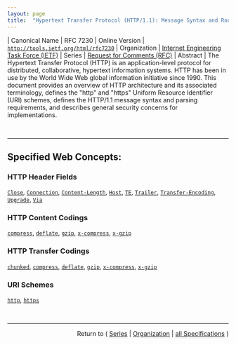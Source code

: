```yaml
---
layout: page
title:  "Hypertext Transfer Protocol (HTTP/1.1): Message Syntax and Routing"
---
```


| Canonical Name | RFC 7230
| Online Version | [`http://tools.ietf.org/html/rfc7230`](http://tools.ietf.org/html/rfc7230)
| Organization | [Internet Engineering Task Force (IETF)](..  "List of specification series by this organization")
| Series | [Request for Comments (RFC)](.  "List of specifications in this series")
| Abstract | The Hypertext Transfer Protocol (HTTP) is an application-level protocol for distributed, collaborative, hypertext information systems. HTTP has been in use by the World Wide Web global information initiative since 1990. This document provides an overview of HTTP architecture and its associated terminology, defines the "http" and "https" Uniform Resource Identifier (URI) schemes, defines the HTTP/1.1 message syntax and parsing requirements, and describes general security concerns for implementations.

<br/>
<hr/>

## Specified Web Concepts:

### HTTP Header Fields

[`Close`](/concepts/http-header/Close "The header field-name &#34;Close&#34; has been registered as &#34;reserved&#34;, since using that name as an HTTP header field might conflict with the &#34;close&#34; connection option of the Connection header field."), [`Connection`](/concepts/http-header/Connection "The &#34;Connection&#34; header field allows the sender to indicate desired control options for the current connection. In order to avoid confusing downstream recipients, a proxy or gateway MUST remove or replace any received connection options before forwarding the message."), [`Content-Length`](/concepts/http-header/Content-Length "When a message does not have a Transfer-Encoding header field, a Content-Length header field can provide the anticipated size, as a decimal number of octets, for a potential payload body. For messages that do include a payload body, the Content-Length field-value provides the framing information necessary for determining where the body (and message) ends. For messages that do not include a payload body, the Content-Length indicates the size of the selected representation (Section 3 of [Part2])."), [`Host`](/concepts/http-header/Host "The &#34;Host&#34; header field in a request provides the host and port information from the target URI, enabling the origin server to distinguish among resources while servicing requests for multiple host names on a single IP address."), [`TE`](/concepts/http-header/TE "The &#34;TE&#34; header field in a request indicates what transfer codings, besides chunked, the client is willing to accept in response, and whether or not the client is willing to accept trailer fields in a chunked transfer coding."), [`Trailer`](/concepts/http-header/Trailer "When a message includes a message body encoded with the chunked transfer coding and the sender desires to send metadata in the form of trailer fields at the end of the message, the sender SHOULD generate a Trailer header field before the message body to indicate which fields will be present in the trailers."), [`Transfer-Encoding`](/concepts/http-header/Transfer-Encoding "The Transfer-Encoding header field lists the transfer coding names corresponding to the sequence of transfer codings that have been (or will be) applied to the payload body in order to form the message body."), [`Upgrade`](/concepts/http-header/Upgrade "The &#34;Upgrade&#34; header field is intended to provide a simple mechanism for transitioning from HTTP/1.1 to some other protocol on the same connection. A client MAY send a list of protocols in the Upgrade header field of a request to invite the server to switch to one or more of those protocols, in order of descending preference, before sending the final response."), [`Via`](/concepts/http-header/Via "The &#34;Via&#34; header field indicates the presence of intermediate protocols and recipients between the user agent and the server (on requests) or between the origin server and the client (on responses), similar to the &#34;Received&#34; header field in email (Section 3.6.7 of RFC 5322). Via can be used for tracking message forwards, avoiding request loops, and identifying the protocol capabilities of senders along the request/response chain.")

### HTTP Content Codings

[`compress`](/concepts/http-content-coding/compress "The &#34;compress&#34; coding is an adaptive Lempel-Ziv-Welch (LZW) coding that is commonly produced by the UNIX file compression program &#34;compress&#34;. A recipient SHOULD consider &#34;x-compress&#34; to be equivalent to &#34;compress&#34;."), [`deflate`](/concepts/http-content-coding/deflate "The &#34;deflate&#34; coding is a &#34;zlib&#34; data format containing a &#34;deflate&#34; compressed data stream that uses a combination of the Lempel-Ziv (LZ77) compression algorithm and Huffman coding."), [`gzip`](/concepts/http-content-coding/gzip "The &#34;gzip&#34; coding is an LZ77 coding with a 32-bit Cyclic Redundancy Check (CRC) that is commonly produced by the gzip file compression program. A recipient SHOULD consider &#34;x-gzip&#34; to be equivalent to &#34;gzip&#34;."), [`x-compress`](/concepts/http-content-coding/x-compress "The &#34;compress&#34; coding is an adaptive Lempel-Ziv-Welch (LZW) coding that is commonly produced by the UNIX file compression program &#34;compress&#34;. A recipient SHOULD consider &#34;x-compress&#34; to be equivalent to &#34;compress&#34;."), [`x-gzip`](/concepts/http-content-coding/x-gzip "The &#34;gzip&#34; coding is an LZ77 coding with a 32-bit Cyclic Redundancy Check (CRC) that is commonly produced by the gzip file compression program. A recipient SHOULD consider &#34;x-gzip&#34; to be equivalent to &#34;gzip&#34;.")

### HTTP Transfer Codings

[`chunked`](/concepts/http-transfer-coding/chunked "The chunked transfer coding wraps the payload body in order to transfer it as a series of chunks, each with its own size indicator, followed by an OPTIONAL trailer containing header fields.  Chunked enables content streams of unknown size to be transferred as a sequence of length-delimited buffers, which enables the sender to retain connection persistence and the recipient to know when it has received the entire message."), [`compress`](/concepts/http-transfer-coding/compress "The &#34;compress&#34; coding is an adaptive Lempel-Ziv-Welch (LZW) coding that is commonly produced by the UNIX file compression program &#34;compress&#34;. A recipient SHOULD consider &#34;x-compress&#34; to be equivalent to &#34;compress&#34;."), [`deflate`](/concepts/http-transfer-coding/deflate "The &#34;deflate&#34; coding is a &#34;zlib&#34; data format containing a &#34;deflate&#34; compressed data stream that uses a combination of the Lempel-Ziv (LZ77) compression algorithm and Huffman coding."), [`gzip`](/concepts/http-transfer-coding/gzip "The &#34;gzip&#34; coding is an LZ77 coding with a 32-bit Cyclic Redundancy Check (CRC) that is commonly produced by the gzip file compression program. A recipient SHOULD consider &#34;x-gzip&#34; to be equivalent to &#34;gzip&#34;."), [`x-compress`](/concepts/http-transfer-coding/x-compress "The &#34;compress&#34; coding is an adaptive Lempel-Ziv-Welch (LZW) coding that is commonly produced by the UNIX file compression program &#34;compress&#34;. A recipient SHOULD consider &#34;x-compress&#34; to be equivalent to &#34;compress&#34;."), [`x-gzip`](/concepts/http-transfer-coding/x-gzip "The &#34;gzip&#34; coding is an LZ77 coding with a 32-bit Cyclic Redundancy Check (CRC) that is commonly produced by the gzip file compression program. A recipient SHOULD consider &#34;x-gzip&#34; to be equivalent to &#34;gzip&#34;.")

### URI Schemes

[`http`](/concepts/uri-scheme/http "The &#34;http&#34; URI scheme is hereby defined for the purpose of minting identifiers according to their association with the hierarchical namespace governed by a potential HTTP origin server listening for TCP connections on a given port."), [`https`](/concepts/uri-scheme/https "The &#34;https&#34; URI scheme is hereby defined for the purpose of minting identifiers according to their association with the hierarchical namespace governed by a potential HTTP origin server listening to a given TCP port for TLS-secured connections.")



<br/>
<hr/>

<p style="text-align: right">Return to ( <a href="./">Series</a> | <a href="../">Organization</a> | <a href="../../">all Specifications</a> )</p>